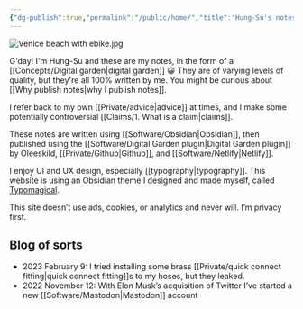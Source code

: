 ```yaml
---
{"dg-publish":true,"permalink":"/public/home/","title":"Hung-Su's notes","tags":["gardenEntry"],"dgShowBacklinks":false}
---
```



![Venice beach with ebike.jpg](/img/user/Embeds/Venice%20beach%20with%20ebike.jpg)

G'day! I'm Hung-Su and these are my notes, in the form of a [[Concepts/Digital garden\|digital garden]] 😀 They are of varying levels of quality, but they're all 100% written by me. You might be curious about [[Why publish notes\|why I publish notes]].

I refer back to my own [[Private/advice\|advice]] at times, and I make some potentially controversial [[Claims/1. What is a claim\|claims]].

These notes are written using [[Software/Obsidian\|Obsidian]], then published using the [[Software/Digital Garden plugin\|Digital Garden plugin]] by Oleeskild, [[Private/Github\|Github]], and [[Software/Netlify\|Netlify]]. 

I enjoy UI and UX design, especially [[typography\|typography]]. This website is using an Obsidian theme I designed and made myself, called [Typomagical](https://github.com/hungsu/typomagical-obsidian).

This site doesn’t use ads, cookies, or analytics and never will. I’m privacy first.

## Blog of sorts

- 2023 February 9: I tried installing some brass [[Private/quick connect fitting\|quick connect fitting]]s to my hoses, but they leaked.
- 2022 November 12: With Elon Musk’s acquisition of Twitter I’ve started a new [[Software/Mastodon\|Mastodon]] account